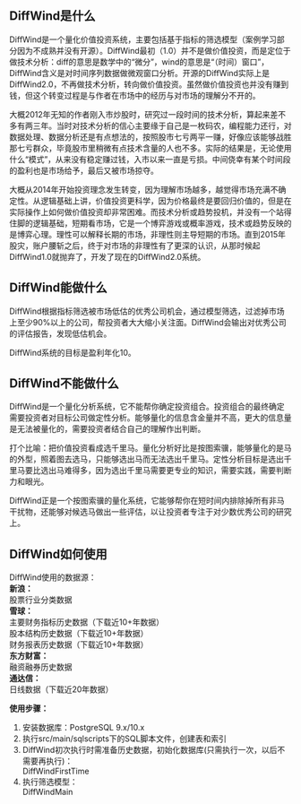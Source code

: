 ## DiffWind是什么
DiffWind是一个量化价值投资系统，主要包括基于指标的筛选模型（案例学习部分因为不成熟并没有开源）。DiffWind最初（1.0）并不是做价值投资，而是定位于做技术分析：diff的意思是数学中的“微分”，wind的意思是“（时间）窗口”，DiffWind含义是对时间序列数据做微观窗口分析。开源的DiffWind实际上是DiffWind2.0，不再做技术分析，转向做价值投资。虽然做价值投资也并没有赚到钱，但这个转变过程是与作者在市场中的经历与对市场的理解分不开的。

大概2012年无知的作者刚入市炒股时，研究过一段时间的技术分析，算起来差不多有两三年。当时对技术分析的信心主要缘于自己是一枚码农，编程能力还行，对数据处理、数据分析还是有点想法的，按照股市七亏两平一赚，好像应该能够战胜那七亏群众，毕竟股市里稍微有点技术含量的人也不多。实际的结果是，无论使用什么“模式”，从来没有稳定赚过钱，入市以来一直是亏损。中间侥幸有某个时间段的盈利也是市场给予，最后又被市场掠夺。

大概从2014年开始投资理念发生转变，因为理解市场越多，越觉得市场充满不确定性。从逻辑基础上讲，价值投资更科学，因为价格最终是要回归价值的，但是在实际操作上如何做价值投资却非常困难。而技术分析或趋势投机，并没有一个站得住脚的逻辑基础，短期看市场，它是一个博弈游戏或概率游戏，技术或趋势反映的是博弈心理。理性可以解释长期的市场，非理性则主导短期的市场。直到2015年股灾，账户腰斩之后，终于对市场的非理性有了更深的认识，从那时候起DiffWind1.0就抛弃了，开发了现在的DiffWind2.0系统。  

## DiffWind能做什么
DiffWind根据指标筛选被市场低估的优秀公司机会，通过模型筛选，过滤掉市场上至少90%以上的公司，帮投资者大大缩小关注面。DiffWind会输出对优秀公司的评估报告，发现低估机会。

DiffWind系统的目标是盈利年化10。

## DiffWind不能做什么
DiffWind是一个量化分析系统，它不能帮你确定投资组合。投资组合的最终确定需要投资者对目标公司做定性分析。能够量化的信息含金量并不高，更大的信息量是无法被量化的，需要投资者结合自己的理解作出判断。  

打个比喻：把价值投资看成选千里马。量化分析好比是按图索骥，能够量化的是马的外型，照着图去选马，只能够选出马而无法选出千里马。定性分析目标是选出千里马要比选出马难得多，因为选出千里马需要更专业的知识，需要实践，需要判断力和眼光。  

DiffWind正是一个按图索骥的量化系统，它能够帮你在短时间内排除掉所有非马干扰物，还能够对候选马做出一些评估，以让投资者专注于对少数优秀公司的研究上。  

## DiffWind如何使用
DiffWind使用的数据源：  
**新浪：**  
股票行业分类数据  
**雪球：**  
主要财务指标历史数据（下载近10+年数据）  
股本结构历史数据（下载近10+年数据）  
财务报表历史数据（下载近10+年数据）  
**东方财富：**  
融资融券历史数据  
**通达信：**  
日线数据（下载近20年数据）  

**使用步骤：**
1. 安装数据库：PostgreSQL 9.x/10.x  
2. 执行src/main/sqlscripts下的SQL脚本文件，创建表和索引  
3. DiffWind初次执行时需准备历史数据，初始化数据库(只需执行一次，以后不需要再执行)：  
DiffWindFirstTime  
4. 执行筛选模型：  
DiffWindMain  



